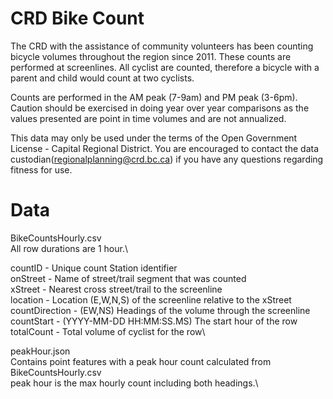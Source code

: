 # CRD Bike Count

The CRD with the assistance of community volunteers has been counting bicycle volumes throughout the region since 2011. These counts are performed at screenlines. All cyclist are counted, therefore a bicycle with a parent and child would count at two cyclists.

Counts are performed in the AM peak (7-9am) and PM peak (3-6pm). Caution should be exercised in doing year over year comparisons as the values presented are point in time volumes and are not annualized.

This data may only be used under the terms of the Open Government License - Capital Regional District. You are encouraged to contact the data custodian(regionalplanning@crd.bc.ca) if you have any questions regarding fitness for use.

# Data

BikeCountsHourly.csv\
All row durations are 1 hour.\

countID - Unique count Station identifier\
onStreet - Name of street/trail segment that was counted\
xStreet - Nearest cross street/trail to the screenline\
location - Location (E,W,N,S) of the screenline relative to the xStreet\
countDirection - (EW,NS) Headings of the volume through the screenline\
countStart - (YYYY-MM-DD HH:MM:SS.MS) The start hour of the row\
totalCount - Total volume of cyclist for the row\

peakHour.json\
Contains point features with a peak hour count calculated from BikeCountsHourly.csv\
peak hour is the max hourly count including both headings.\



